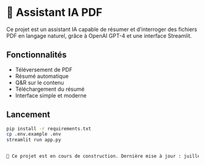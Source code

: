 # 📄 Assistant IA PDF

Ce projet est un assistant IA capable de résumer et d’interroger des fichiers PDF en langage naturel, grâce à OpenAI GPT-4 et une interface Streamlit.

## Fonctionnalités

- Téléversement de PDF
- Résumé automatique
- Q&R sur le contenu
- Téléchargement du résumé
- Interface simple et moderne

## Lancement

```bash
pip install -r requirements.txt
cp .env.example .env 
streamlit run app.py


🚧 Ce projet est en cours de construction. Dernière mise à jour : juillet 2025.